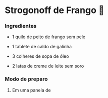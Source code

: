# Strogonoff de Frango :chicken:

### Ingredientes

- 1 quilo de peito de frango sem pele


- 1 tablete de caldo de galinha
- 3 colheres de sopa de óleo
- 2 latas de creme de leite sem soro

### Modo de preparo

1. Em uma panela de 